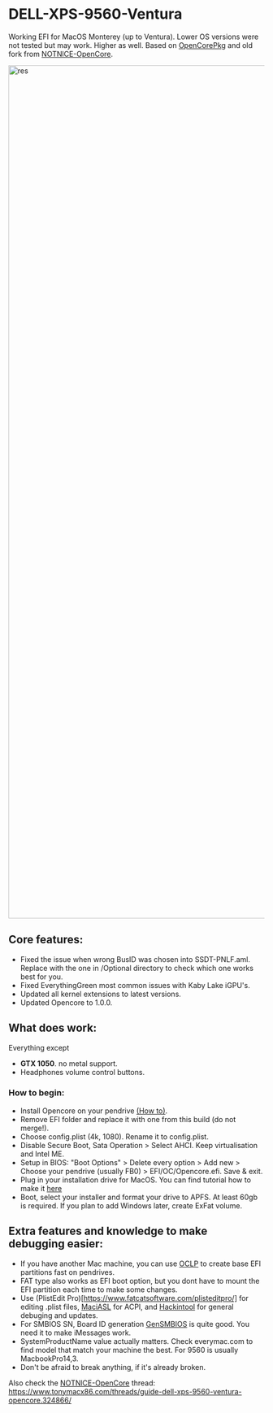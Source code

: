 # DELL-XPS-9560-Ventura
Working EFI for MacOS Monterey (up to Ventura). Lower OS versions were not tested but may work. Higher as well.
Based on [OpenCorePkg](https://github.com/acidanthera/OpenCorePkg) and old fork from [NOTNlCE-OpenCore](https://github.com/NOTNlCE/XPS-9560-OpenCore).

<img width="1680" alt="res" src="https://github.com/user-attachments/assets/c5460956-bcfc-440f-8963-abec6af55353">

## Core features:
- Fixed the issue when wrong BusID was chosen into SSDT-PNLF.aml. 
    Replace with the one in /Optional directory to check which one works best for you.
- Fixed EverythingGreen most common issues with Kaby Lake iGPU's.
- Updated all kernel extensions to latest versions.
- Updated Opencore to 1.0.0.

## What does work:
Everything except
- <b>GTX 1050</b>. no metal support.
- Headphones volume control buttons. 

### How to begin:
- Install Opencore on your pendrive [(How to)](https://dortania.github.io/OpenCore-Install-Guide/installer-guide/#making-the-installer).
- Remove EFI folder and replace it with one from this build (do not merge!).
- Choose  config.plist (4k, 1080). Rename it to config.plist.
- Disable Secure Boot, Sata Operation > Select AHCI. Keep virtualisation and Intel ME.
- Setup in BIOS: 
    "Boot Options" > 
    Delete every option > 
    Add new > 
    Choose your pendrive (usually FB0) > 
    EFI/OC/Opencore.efi. Save & exit.
- Plug in your installation drive for MacOS. You can find tutorial how to make it [here](https://dortania.github.io/OpenCore-Install-Guide/installer-guide/#making-the-installer)
- Boot, select your installer and format your drive to APFS. At least 60gb is required. If you plan to add Windows later, create ExFat volume.

## Extra features and knowledge to make debugging easier:
- If you have another Mac machine, you can use [OCLP](https://dortania.github.io/OpenCore-Legacy-Patcher/INSTALLER.html#creating-the-installer) to create base EFI partitions fast on pendrives.
- FAT type also works as EFI boot option, but you dont have to mount the EFI partition each time to make some changes.
- Use (PlistEdit Pro)[https://www.fatcatsoftware.com/plisteditpro/] for editing .plist files, [MaciASL](https://github.com/acidanthera/MaciASL/releases/tag/1.6.4) for ACPI, and [Hackintool](https://github.com/benbaker76/Hackintool/releases) for general debuging and updates.
- For SMBIOS SN, Board ID generation [GenSMBIOS](https://github.com/corpnewt/GenSMBIOS) is quite good. You need it to make iMessages work.
- SystemProductName value actually matters. Check everymac.com to find model that match your machine the best. For 9560 is usually MacbookPro14,3.
- Don't be afraid to break anything, if it's already broken.



Also check the [NOTNlCE-OpenCore](https://github.com/NOTNlCE/XPS-9560-OpenCore) thread: https://www.tonymacx86.com/threads/guide-dell-xps-9560-ventura-opencore.324866/

